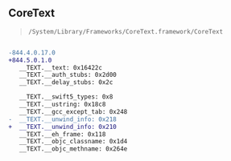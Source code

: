 ## CoreText

> `/System/Library/Frameworks/CoreText.framework/CoreText`

```diff

-844.4.0.17.0
+844.5.0.1.0
   __TEXT.__text: 0x16422c
   __TEXT.__auth_stubs: 0x2d00
   __TEXT.__delay_stubs: 0x2c

   __TEXT.__swift5_types: 0x8
   __TEXT.__ustring: 0x18c8
   __TEXT.__gcc_except_tab: 0x248
-  __TEXT.__unwind_info: 0x218
+  __TEXT.__unwind_info: 0x210
   __TEXT.__eh_frame: 0x118
   __TEXT.__objc_classname: 0x1d4
   __TEXT.__objc_methname: 0x264e

```
